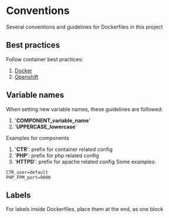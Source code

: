 # Conventions
Several conventions and guidelines for Dockerfiles in this project

## Best practices
Follow container best practices:
1. [Docker](https://docs.docker.com/develop/develop-images/dockerfile_best-practices/)
2. [Openshift](https://docs.openshift.com/container-platform/4.2/openshift_images/create-images.html)


## Variable names
When setting new variable names, these guidelines are followed:
1. '**COMPONENT_variable_name**'
2. '**UPPERCASE_lowercase**'

Examples for components
1. '**CTR**': prefix for container related config
2. '**PHP**': prefix for php related config
3. '**HTTPD**': prefix for apache related config
Some examples:
```
CTR_user=default
PHP_FPM_port=9000
```

## Labels
For labels inside Dockerfiles, place them at the end, as one block
